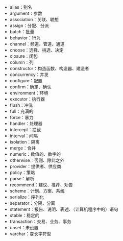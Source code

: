 - alias：别名
- argument：参数
- association：关联、联想
- assign：分配、分派
- batch：批量
- behavior：行为
- channel：频道、管道、通道
- choose：选择、挑选、决定
- closure：闭包
- column：列
- constructor：构造函数、构造器、建造者
- concurrency：并发
- configure：配置
- confirm：确定、确认
- environment：环境
- executor：执行器
- flush：冲洗
- full：充满的
- force：暴力
- handler：处理器
- intercept：拦截
- interval：间隔
- isolation：隔离
- merge：合并
- numeric：数值的、数字的
- otherwise：否则、除此之外
- provider：提供者、供应商
- policy：策略
- parse：解析
- recommend：建议、推荐、劝告
- scheme：计划、方案、系统
- serialize：序列化
- separator：分隔、分离
- statement：报告、说明、表述、（计算机程序中的）语句
- stable：稳定的
- transaction：交易、业务、事务
- unset：未设置
- varchar：变长字符型

